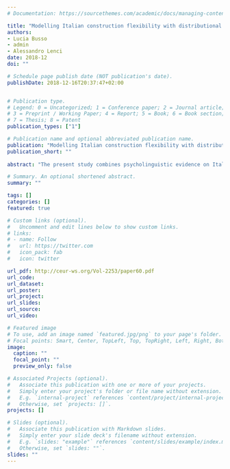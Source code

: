 ```yaml
---
# Documentation: https://sourcethemes.com/academic/docs/managing-content/

title: "Modelling Italian construction flexibility with distributional semantics: Are constructions enough?"
authors:
- Lucia Busso
- admin
- Alessandro Lenci
date: 2018-12
doi: ""

# Schedule page publish date (NOT publication's date).
publishDate: 2018-12-16T20:37:47+02:00


# Publication type.
# Legend: 0 = Uncategorized; 1 = Conference paper; 2 = Journal article;
# 3 = Preprint / Working Paper; 4 = Report; 5 = Book; 6 = Book section;
# 7 = Thesis; 8 = Patent
publication_types: ["1"]

# Publication name and optional abbreviated publication name.
publication: "Modelling Italian construction flexibility with distributional semantics: Are constructions enough?"
publication_short: ""
 
abstract: "The present study combines psycholinguistic evidence on Italian valency coercion and a distributional analysis. The paper suggests that distributional properties can provide useful insights on how general abstract constructions influence the resolution of coercion effects. However, complete understanding of the processing and recognition of coercion requires to take into consideration the complex intertwining of lexical verb and abstract constructions."

# Summary. An optional shortened abstract.
summary: ""

tags: []
categories: []
featured: true

# Custom links (optional).
#   Uncomment and edit lines below to show custom links.
# links:
# - name: Follow
#   url: https://twitter.com
#   icon_pack: fab
#   icon: twitter

url_pdf: http://ceur-ws.org/Vol-2253/paper60.pdf
url_code: 
url_dataset:
url_poster:
url_project:
url_slides:
url_source:
url_video:

# Featured image
# To use, add an image named `featured.jpg/png` to your page's folder. 
# Focal points: Smart, Center, TopLeft, Top, TopRight, Left, Right, BottomLeft, Bottom, BottomRight.
image:
  caption: ""
  focal_point: ""
  preview_only: false

# Associated Projects (optional).
#   Associate this publication with one or more of your projects.
#   Simply enter your project's folder or file name without extension.
#   E.g. `internal-project` references `content/project/internal-project/index.md`.
#   Otherwise, set `projects: []`.
projects: []

# Slides (optional).
#   Associate this publication with Markdown slides.
#   Simply enter your slide deck's filename without extension.
#   E.g. `slides: "example"` references `content/slides/example/index.md`.
#   Otherwise, set `slides: ""`.
slides: ""
---
```

